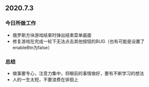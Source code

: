 ## 2020.7.3

### 今日所做工作

+ 俄罗斯方块游戏结束时弹出结束菜单画面
+ 修复游戏在完成一轮下无法点击其他按钮的BUG（也有可能是设置了enableBtn为false）

### 总结

+ 做事要专心，注意力集中，将眼前的事情做好，要有不断学习的想法
+ 人的一生太短，不要浪费在徘徊上